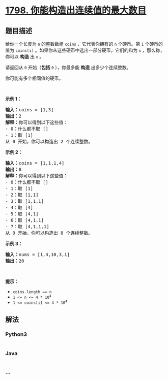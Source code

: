 # [1798. 你能构造出连续值的最大数目](https://leetcode-cn.com/problems/maximum-number-of-consecutive-values-you-can-make)



## 题目描述

<!-- 这里写题目描述 -->

<p>给你一个长度为 <code>n</code> 的整数数组 <code>coins</code> ，它代表你拥有的 <code>n</code> 个硬币。第 <code>i</code> 个硬币的值为 <code>coins[i]</code> 。如果你从这些硬币中选出一部分硬币，它们的和为 <code>x</code> ，那么称，你可以 <strong>构造</strong> 出 <code>x</code> 。</p>

<p>请返回从 <code>0</code> 开始（<strong>包括</strong> <code>0</code> ），你最多能 <strong>构造</strong> 出多少个连续整数。</p>

<p>你可能有多个相同值的硬币。</p>

<p> </p>

<p><strong>示例 1：</strong></p>

<pre>
<b>输入：</b>coins = [1,3]
<b>输出：</b>2
<strong>解释：</strong>你可以得到以下这些值：
- 0：什么都不取 []
- 1：取 [1]
从 0 开始，你可以构造出 2 个连续整数。</pre>

<p><strong>示例 2：</strong></p>

<pre>
<b>输入：</b>coins = [1,1,1,4]
<b>输出：</b>8
<strong>解释：</strong>你可以得到以下这些值：
- 0：什么都不取 []
- 1：取 [1]
- 2：取 [1,1]
- 3：取 [1,1,1]
- 4：取 [4]
- 5：取 [4,1]
- 6：取 [4,1,1]
- 7：取 [4,1,1,1]
从 0 开始，你可以构造出 8 个连续整数。</pre>

<p><strong>示例 3：</strong></p>

<pre>
<b>输入：</b>nums = [1,4,10,3,1]
<b>输出：</b>20</pre>

<p> </p>

<p><strong>提示：</strong></p>

<ul>
	<li><code>coins.length == n</code></li>
	<li><code>1 <= n <= 4 * 10<sup>4</sup></code></li>
	<li><code>1 <= coins[i] <= 4 * 10<sup>4</sup></code></li>
</ul>


## 解法

<!-- 这里可写通用的实现逻辑 -->

<!-- tabs:start -->

### **Python3**

<!-- 这里可写当前语言的特殊实现逻辑 -->

```python

```

### **Java**

<!-- 这里可写当前语言的特殊实现逻辑 -->

```java

```

### **...**

```

```

<!-- tabs:end -->
